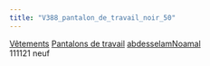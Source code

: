 ```yaml
---
title: "V388_pantalon_de_travail_noir_50"
---
```


[Vêtements](notes/equipements/L_Vetements.md) [Pantalons de travail](notes/equipements/vetements/V_PantalonsDeTravail.md) [abdesselamNoamal](notes/utilisateurs/beneficiaires/abdesselamNoamal.md)\
111121 neuf
